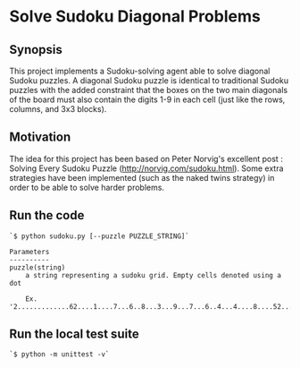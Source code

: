 # Solve Sudoku Diagonal Problems

## Synopsis

This project implements a Sudoku-solving agent able to solve diagonal Sudoku puzzles.
A diagonal Sudoku puzzle is identical to traditional Sudoku puzzles with the added constraint that the boxes on the two main diagonals of the board must also contain the digits 1-9 in each cell (just like the rows, columns, and 3x3 blocks).

## Motivation

The idea for this project has been based on  Peter Norvig's excellent post : Solving Every Sudoku Puzzle (http://norvig.com/sudoku.html).
Some extra strategies have been implemented (such as the naked twins strategy) in order to be able to solve harder problems.


## Run the code 

    `$ python sudoku.py [--puzzle PUZZLE_STRING]`
	
	Parameters
    ----------
    puzzle(string)
        a string representing a sudoku grid. Empty cells denoted using a dot
        
        Ex. '2.............62....1....7...6..8...3...9...7...6..4...4....8....52.............3'

## Run the local test suite

    `$ python -m unittest -v`



